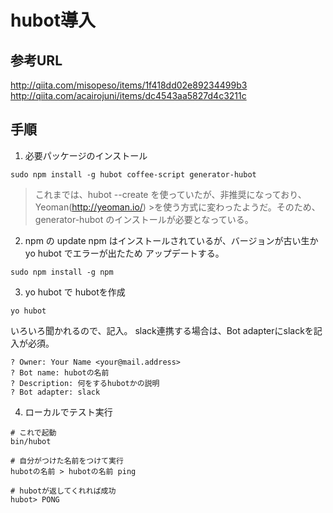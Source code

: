# hubot導入

## 参考URL
http://qiita.com/misopeso/items/1f418dd02e89234499b3  
http://qiita.com/acairojuni/items/dc4543aa5827d4c3211c

## 手順
1. 必要パッケージのインストール
```
sudo npm install -g hubot coffee-script generator-hubot
```

>これまでは、hubot --create を使っていたが、非推奨になっており、Yeoman(http://yeoman.io/) >を使う方式に変わったようだ。そのため、generator-hubot のインストールが必要となっている。

2. npm の update
npm はインストールされているが、バージョンが古い生か yo hubot でエラーが出たため
アップデートする。
```
sudo npm install -g npm
```

3. yo hubot で hubotを作成
```
yo hubot
```

いろいろ聞かれるので、記入。
slack連携する場合は、Bot adapterにslackを記入が必須。
```
? Owner: Your Name <your@mail.address>
? Bot name: hubotの名前
? Description: 何をするhubotかの説明
? Bot adapter: slack
```

4.  ローカルでテスト実行
```
# これで起動
bin/hubot

# 自分がつけた名前をつけて実行
hubotの名前 > hubotの名前 ping

# hubotが返してくれれば成功
hubot> PONG

```

